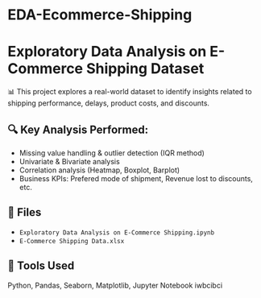 # EDA-Ecommerce-Shipping
# Exploratory Data Analysis on E-Commerce Shipping Dataset

📊 This project explores a real-world dataset to identify insights related to shipping performance, delays, product costs, and discounts.

## 🔍 Key Analysis Performed:
- Missing value handling & outlier detection (IQR method)
- Univariate & Bivariate analysis
- Correlation analysis (Heatmap, Boxplot, Barplot)
- Business KPIs: Prefered mode of shipment, Revenue lost to discounts, etc.

## 📁 Files
- `Exploratory Data Analysis on E-Commerce Shipping.ipynb`
- `E-Commerce Shipping Data.xlsx`

## 📌 Tools Used
Python, Pandas, Seaborn, Matplotlib, Jupyter Notebook
iwbcibci
